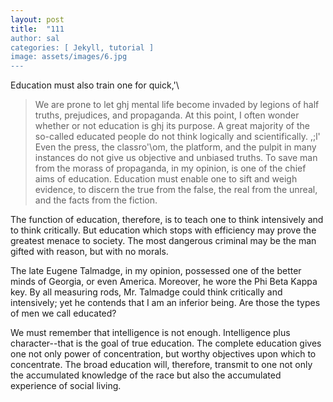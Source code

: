 ```yaml
---
layout: post
title:  "111
author: sal
categories: [ Jekyll, tutorial ]
image: assets/images/6.jpg
---
```

Education must also train one for quick,'\


> We are prone to let ghj mental life become invaded by legions of half truths, prejudices, and propaganda. At this point, I often wonder whether or not education is ghj its purpose. A great majority of the so-called educated people do not think logically and scientifically. 
,;l'\
Even the press, the classro'\om, the platform, and the pulpit in many instances do not give us objective and unbiased truths. To save man from the morass of propaganda, in my opinion, is one of the chief aims of education. Education must enable one to sift and weigh evidence, to discern the true from the false, the real from the unreal, and the facts from the fiction.

The function of education, therefore, is to teach one to think intensively and to think critically. But education which stops with efficiency may prove the greatest menace to society. The most dangerous criminal may be the man gifted with reason, but with no morals.

The late Eugene Talmadge, in my opinion, possessed one of the better minds of Georgia, or even America. Moreover, he wore the Phi Beta Kappa key. By all measuring rods, Mr. Talmadge could think critically and intensively; yet he contends that I am an inferior being. Are those the types of men we call educated?

We must remember that intelligence is not enough. Intelligence plus character--that is the goal of true education. The complete education gives one not only power of concentration, but worthy objectives upon which to concentrate. The broad education will, therefore, transmit to one not only the accumulated knowledge of the race but also the accumulated experience of social living.


